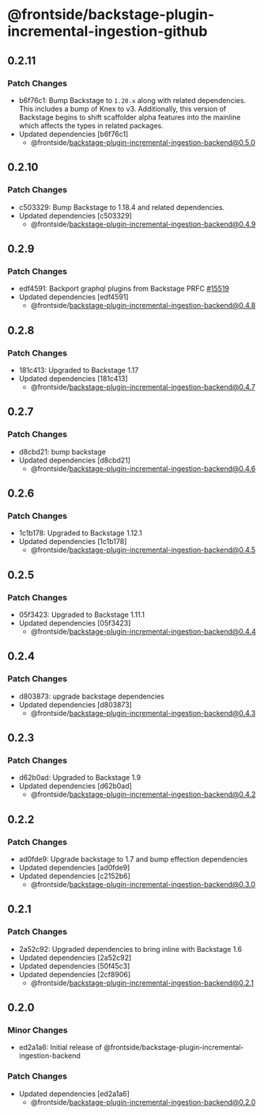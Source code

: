 # @frontside/backstage-plugin-incremental-ingestion-github

## 0.2.11

### Patch Changes

- b6f76c1: Bump Backstage to `1.20.x` along with related dependencies. This includes a bump of Knex to v3. Additionally, this version of Backstage begins to shift scaffolder alpha features into the mainline which affects the types in related packages.
- Updated dependencies [b6f76c1]
  - @frontside/backstage-plugin-incremental-ingestion-backend@0.5.0

## 0.2.10

### Patch Changes

- c503329: Bump Backstage to 1.18.4 and related dependencies.
- Updated dependencies [c503329]
  - @frontside/backstage-plugin-incremental-ingestion-backend@0.4.9

## 0.2.9

### Patch Changes

- edf4591: Backport graphql plugins from Backstage PRFC [#15519](https://github.com/backstage/backstage/pull/15519)
- Updated dependencies [edf4591]
  - @frontside/backstage-plugin-incremental-ingestion-backend@0.4.8

## 0.2.8

### Patch Changes

- 181c413: Upgraded to Backstage 1.17
- Updated dependencies [181c413]
  - @frontside/backstage-plugin-incremental-ingestion-backend@0.4.7

## 0.2.7

### Patch Changes

- d8cbd21: bump backstage
- Updated dependencies [d8cbd21]
  - @frontside/backstage-plugin-incremental-ingestion-backend@0.4.6

## 0.2.6

### Patch Changes

- 1c1b178: Upgraded to Backstage 1.12.1
- Updated dependencies [1c1b178]
  - @frontside/backstage-plugin-incremental-ingestion-backend@0.4.5

## 0.2.5

### Patch Changes

- 05f3423: Upgraded to Backstage 1.11.1
- Updated dependencies [05f3423]
  - @frontside/backstage-plugin-incremental-ingestion-backend@0.4.4

## 0.2.4

### Patch Changes

- d803873: upgrade backstage dependencies
- Updated dependencies [d803873]
  - @frontside/backstage-plugin-incremental-ingestion-backend@0.4.3

## 0.2.3

### Patch Changes

- d62b0ad: Upgraded to Backstage 1.9
- Updated dependencies [d62b0ad]
  - @frontside/backstage-plugin-incremental-ingestion-backend@0.4.2

## 0.2.2

### Patch Changes

- ad0fde9: Upgrade backstage to 1.7 and bump effection dependencies
- Updated dependencies [ad0fde9]
- Updated dependencies [c2152b6]
  - @frontside/backstage-plugin-incremental-ingestion-backend@0.3.0

## 0.2.1

### Patch Changes

- 2a52c92: Upgraded dependencies to bring inline with Backstage 1.6
- Updated dependencies [2a52c92]
- Updated dependencies [50f45c3]
- Updated dependencies [2cf8906]
  - @frontside/backstage-plugin-incremental-ingestion-backend@0.2.1

## 0.2.0

### Minor Changes

- ed2a1a6: Initial release of @frontside/backstage-plugin-incremental-ingestion-backend

### Patch Changes

- Updated dependencies [ed2a1a6]
  - @frontside/backstage-plugin-incremental-ingestion-backend@0.2.0
